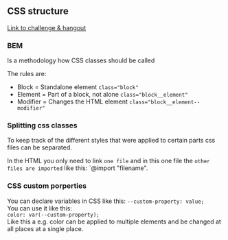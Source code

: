 ## CSS structure

[Link to challenge & hangout](https://github.com/neuefische/bo-web-23-1/blob/main/sessions/css-structure/css-structure.md)

### BEM

Is a methodology how CSS classes should be called

The rules are:

- Block = Standalone element `class="block"`
- Element = Part of a block, not alone `class="block__element"`
- Modifier = Changes the HTML element `class="block__element--modifier"`

### Splitting css classes

To keep track of the different styles that were applied to certain parts css files can be separated.

In the HTML you only need to link `one file` and in this one file the `other files are imported` like this:
`@import "filename".

### CSS custom porperties

You can declare variables in CSS like this:
`--custom-property: value;`  
You can use it like this:  
`color: var(--custom-property);`  
Like this a e.g. color can be applied to multiple elements and be changed at all places at a single place.
